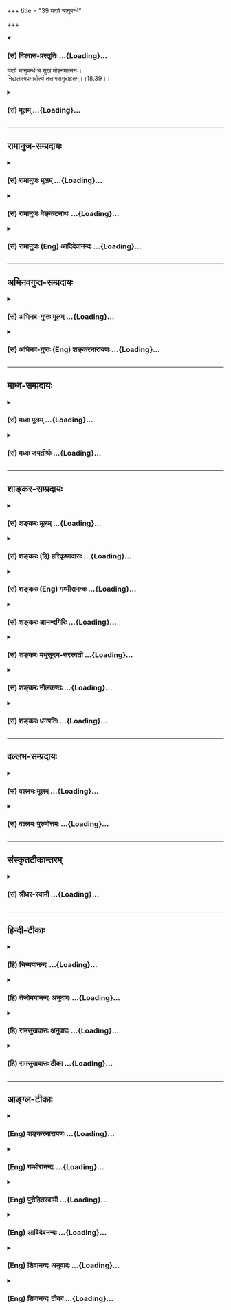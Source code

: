 +++
title = "39 यदग्रे चानुबन्धे"

+++
<div class="js_include" newlevelforh1="3" title="(सं) विश्वास-प्रस्तुतिः" unfilled url="/purANam_vaiShNavam/mahAbhAratam/06-bhIShma-parva/03-bhagavad-gItA-parva/saMskRtam/vishvAsa-prastutiH/18_moxa-saMnyAsa-yogaH/39_yadagre_chAnuband.md">
<details open><summary><h3>(सं) विश्वास-प्रस्तुतिः ...{Loading}...</h3></summary>

यदग्रे चानुबन्धे च सुखं मोहनमात्मनः।  
निद्रालस्यप्रमादोत्थं तत्तामसमुदाहृतम्।।18.39।।
</details>
</div>
<div class="js_include collapsed" newlevelforh1="3" title="(सं) मूलम्" unfilled url="/purANam_vaiShNavam/mahAbhAratam/06-bhIShma-parva/03-bhagavad-gItA-parva/saMskRtam/mUlam/18_moxa-saMnyAsa-yogaH/39_yadagre_chAnuband.md">
<details><summary><h3>(सं) मूलम् ...{Loading}...</h3></summary>

यदग्रे चानुबन्धे च सुखं मोहनमात्मनः।  
निद्रालस्यप्रमादोत्थं तत्तामसमुदाहृतम्।।18.39।।
</details>
</div>


_________________
## रामानुज-सम्प्रदायः
<div class="js_include collapsed" newlevelforh1="3" title="(सं) रामानुजः मूलम्" unfilled url="/purANam_vaiShNavam/mahAbhAratam/06-bhIShma-parva/03-bhagavad-gItA-parva/saMskRtam/rAmAnujaH/mUlam/18_moxa-saMnyAsa-yogaH/39_yadagre_chAnuband.md">
<details><summary><h3>(सं) रामानुजः मूलम् ...{Loading}...</h3></summary>

।।18.39।।**यत् सुखम् अग्रे च अनुबन्धे च** अनुभववेलायां विपाके च **आत्मनो
मोहनं** मोहहेतुः भवति मोहः अत्र,यथावस्थितवस्त्वप्रकाशः अभिप्रेतः।
**निद्रालस्यप्रमादोत्थं** निद्रालस्यप्रमादजनितम् निद्रादयो हि
अनुभववेलायाम् अपि मोहहेतवः। निद्राया मोहहेतुत्वं स्पष्टम् आलस्यम्
इन्द्रियव्यापारमान्द्यम् इन्द्रियव्यापारमान्द्ये च ज्ञानमान्द्यं भवति एव
प्रमादः कृत्यानवधानरूप इति तत्त अपि ज्ञानमान्द्यं भवति ततः च तयोः अपि
मोहहेतुत्वम् **तत्** सुखं **तामसम् उदाहृतम्** अतो मुमुक्षुणा रजस्तमसी
अभिभूय सत्त्वम् एव उपादेयम् इति उक्तं भवति।

</details>
</div>
<div class="js_include collapsed" newlevelforh1="3" title="(सं) रामानुजः वेङ्कटनाथः" unfilled url="/purANam_vaiShNavam/mahAbhAratam/06-bhIShma-parva/03-bhagavad-gItA-parva/saMskRtam/rAmAnujaH/venkaTanAthaH/18_moxa-saMnyAsa-yogaH/39_yadagre_chAnuband.md">
<details><summary><h3>(सं) रामानुजः वेङ्कटनाथः ...{Loading}...</h3></summary>

  
  
।।18.39।। अनुबध्यत इत्यनुबन्धो विपाकः; मोहनशब्दस्यात्र
भावार्थानन्वयात्करर्णार्थत्वमाह -- मोहहेतुरिति। निद्रादिजन्यसुखस्य
विपरीतज्ञानहेतुत्वाभावात्मोहोऽत्र यथावस्थितवस्त्वप्रकाश इत्युक्तम्।
राजससुखस्य विपाके मोहहेतुत्वं; तामससुखस्य तु तदानीमपीति
लोकसिद्धमित्यभिप्रायेणोक्तं विवृणोति -- निद्रादयो हीति। स्पष्टमिति -- न
युक्त्यागमसापेक्षमित्यर्थः। अलसस्य प्रवृत्त्यभावमात्रं दृश्यते; न
ज्ञानाभाव इत्यत्राऽऽह -- आलस्यमिन्द्रियव्यापारमान्द्यमिति। ततः किं
इत्यत्राऽऽह -- इन्द्रियेति। करणव्यापारतारतम्यानुगुणं हि कार्यतारतम्यम्।
ज्ञानस्य मान्द्यं चाल्पविषयत्वम्। तच्च विषयान्तरप्रकाशाभावगर्भमिति भावः।
प्रमादस्य स्वरूपेणैवापेक्षिताज्ञानरूपतामाहकृत्यानवधानरूप इति।
एवमालस्यप्रमादयोरज्ञानानुविद्धत्वं दर्शितं तद्धेतुत्वं तु कथमित्यत्राऽऽह
-- ततश्चेति। ज्ञानस्यापटुत्वं हि क्रमादत्यन्ताज्ञाने विश्राम्यतीति भावः।
निद्रायाः सुखहेतुत्वमायासविश्रमहेतुत्वादिभिः; विच्छेदकेषु रोषाच्च
लोकसिद्धम्; इन्द्रियव्यापारमान्द्यस्याप्यङ्गसङ्क्षोभादिनिवृत्तिद्वारा
अनवधानस्य तु बुद्धेरेकाग्रताकल्पनरूपप्रयासनिवृत्त्येति।
सुखाभासप्रसङ्गेनाकालनिद्रादिकं नोपादेयमित्युक्तं भवति। स्मरन्ति च --
यामद्वयं शयानस्तु ब्रह्मभूयाय कल्पते इत्यादि। आहुश्चायुर्वेदविदः --
अकालेऽतिप्रसङ्गाच्च न च निद्रा निषेविता। सुखायुषी
पराकुर्यात्कालरात्रिरिवापरा इति।
गुणकृतविभागप्रकरणतात्पर्यमनुष्ठानपर्यवसानरूपप्रयोजनेनोपसंहरति -- अत
इति।  
  

</details>
</div>
<div class="js_include collapsed" newlevelforh1="3" title="(सं) रामानुजः (Eng) आदिदेवानन्दः" unfilled url="/purANam_vaiShNavam/mahAbhAratam/06-bhIShma-parva/03-bhagavad-gItA-parva/saMskRtam/rAmAnujaH/english/AdidevAnandaH/18_moxa-saMnyAsa-yogaH/39_yadagre_chAnuband.md">
<details><summary><h3>(सं) रामानुजः (Eng) आदिदेवानन्दः ...{Loading}...</h3></summary>

18.39 Pleasure of the Tamasika type causes delusion to the self at the
beginning and the end of enjoyment. Here 'delusion' means the absence of
knowledge about things as they are. Pleasure springing from sleep, sloth
and error are the cause of it. Even at the time of experience, sleep
etc., are the cause of delusion. It is clear how sleep causes delusion.
'Sloth' is indolence in sensory operations. When sensory activities are
slow, dimness of knowledge results. 'Error' is heedlessness regarding
what ought to be done. From this also occurs the dimness of knowledge.
Thus, these two also cause delusion. Such pleasure is declared to be
Tamasika. Therefore what is meant is this: subduing Rajas and Tamas, the
Sattva alone should be allowed to develop by the aspirant for relase.

</details>
</div>


_________________
## अभिनवगुप्त-सम्प्रदायः
<div class="js_include collapsed" newlevelforh1="3" title="(सं) अभिनव-गुप्तः मूलम्" unfilled url="/purANam_vaiShNavam/mahAbhAratam/06-bhIShma-parva/03-bhagavad-gItA-parva/saMskRtam/abhinava-guptaH/mUlam/18_moxa-saMnyAsa-yogaH/39_yadagre_chAnuband.md">
<details><summary><h3>(सं) अभिनव-गुप्तः मूलम् ...{Loading}...</h3></summary>

।।18.36 -- 18.39।। सुखमित्यादि तामसमुदाहृतमित्यन्तम्। तदात्वे;
अभ्यासकाले। विषमिव; जन्मशताभ्यस्तविषयसङ्गस्य दुष्परिहारत्वात्। उक्तं च
श्रुतौ -- क्षुरस्य धारा विषमा दुरत्यया इत्यादि। आत्मप्रसादात्
बुद्धिप्रसादो जायते; अन्यस्यापेक्ष्यमाणस्याभावात्। विषयेन्द्रियाणां
परस्परसंयोगज़ं,+++(S; -- संप्रयोगजम् )+++ सुखम्; चक्षुष इव रूपसंबन्धात्।
निद्रातः आलस्येन प्रमादेन +++(S; ; N आलस्येन शठतया प्रमादेन )+++ पूर्वं
व्याख्यातेन यत् सुखं तत्तामसम्।

</details>
</div>
<div class="js_include collapsed" newlevelforh1="3" title="(सं) अभिनव-गुप्तः (Eng) शङ्करनारायणः" unfilled url="/purANam_vaiShNavam/mahAbhAratam/06-bhIShma-parva/03-bhagavad-gItA-parva/saMskRtam/abhinava-guptaH/english/shankaranArAyaNaH/18_moxa-saMnyAsa-yogaH/39_yadagre_chAnuband.md">
<details><summary><h3>(सं) अभिनव-गुप्तः (Eng) शङ्करनारायणः ...{Loading}...</h3></summary>

18.36-39 Sukham etc. upto udahrtam. At its time : at the time of its
practice (use). Like poison (1st) : Because it is extremely difficult to
give up the attachment for sense-objects cultivated during hundreds of
\[previous\] life-periods. That has been said in the revealed literature
as : '\[The path of sprituality\] is the edge of a razor, painful and
difficult to cross over etc.' The serenity of intellect (or mind)
results from serenity in the Self, as there exists nothing else to be
aspired for. The \[Rajasic\] happiness springs from the mutual contact
between the sense-objects and senses, just as in the case of the eye due
to its contact with colur. That happiness which is due to sleep,
indolence and heedlessness, explained earlier, is of the Tamas (Strand).

</details>
</div>


_________________
## माध्व-सम्प्रदायः
<div class="js_include collapsed" newlevelforh1="3" title="(सं) मध्वः मूलम्" unfilled url="/purANam_vaiShNavam/mahAbhAratam/06-bhIShma-parva/03-bhagavad-gItA-parva/saMskRtam/madhvaH/mUlam/18_moxa-saMnyAsa-yogaH/39_yadagre_chAnuband.md">
<details><summary><h3>(सं) मध्वः मूलम् ...{Loading}...</h3></summary>

।।18.39।। Sri Madhvacharya did not comment on this sloka.,

</details>
</div>
<div class="js_include collapsed" newlevelforh1="3" title="(सं) मध्वः जयतीर्थः" unfilled url="/purANam_vaiShNavam/mahAbhAratam/06-bhIShma-parva/03-bhagavad-gItA-parva/saMskRtam/madhvaH/jayatIrthaH/18_moxa-saMnyAsa-yogaH/39_yadagre_chAnuband.md">
<details><summary><h3>(सं) मध्वः जयतीर्थः ...{Loading}...</h3></summary>

।।18.39।। Sri Jayatirtha did not comment on this sloka.  
  

</details>
</div>


_________________
## शाङ्कर-सम्प्रदायः
<div class="js_include collapsed" newlevelforh1="3" title="(सं) शङ्करः मूलम्" unfilled url="/purANam_vaiShNavam/mahAbhAratam/06-bhIShma-parva/03-bhagavad-gItA-parva/saMskRtam/shankaraH/mUlam/18_moxa-saMnyAsa-yogaH/39_yadagre_chAnuband.md">
<details><summary><h3>(सं) शङ्करः मूलम् ...{Loading}...</h3></summary>

।।18.39।। --,**यत् अग्रे च अनुबन्धे च** अवसानोत्तरकाले च **सुखं मोहनं**
मोहकरम् **आत्मनः निद्रालस्यप्रमादोत्थं** निद्रा च आलस्यं च प्रमादश्च
तेभ्यः समुत्तिष्ठतीति निद्रालस्यप्रमादोत्थम्; **तत् तामसम्
उदाहृतम्**।। अथ इदानीं प्रकरणोपसंहारार्थः श्लोकः आरभ्यते --,

</details>
</div>
<div class="js_include collapsed" newlevelforh1="3" title="(सं) शङ्करः (हि) हरिकृष्णदासः" unfilled url="/purANam_vaiShNavam/mahAbhAratam/06-bhIShma-parva/03-bhagavad-gItA-parva/saMskRtam/shankaraH/hindI/harikRShNadAsaH/18_moxa-saMnyAsa-yogaH/39_yadagre_chAnuband.md">
<details><summary><h3>(सं) शङ्करः (हि) हरिकृष्णदासः ...{Loading}...</h3></summary>

।।18.39।। जो सुख आरम्भमें और परिणाममें भी अर्थात् उपभोगके पीछे भी;
आत्माको मोहित करनेवाला होता है तथा निद्रा; आलस्य और प्रमादसे उत्पन्न हुआ
है; अर्थात् जो निद्रा; आलस्य और प्रमाद इन तीनोंसे उत्पन्न होता है; वह
सुख तामस कहा गया है।

</details>
</div>
<div class="js_include collapsed" newlevelforh1="3" title="(सं) शङ्करः (Eng) गम्भीरानन्दः" unfilled url="/purANam_vaiShNavam/mahAbhAratam/06-bhIShma-parva/03-bhagavad-gItA-parva/saMskRtam/shankaraH/english/gambhIrAnandaH/18_moxa-saMnyAsa-yogaH/39_yadagre_chAnuband.md">
<details><summary><h3>(सं) शङ्करः (Eng) गम्भीरानन्दः ...{Loading}...</h3></summary>

18.39 That joy is udahrtam, said to be; tamasam, born of tamas; yat,
which; both agre, in the beginning; ca, and; anubandhe, in the seel,
after the end (of enjoyment); is mohanam, delusive; atmanah, to oneself;
and nidra-alasya-pramada-uttham, arises from sleep, laziness and
inadvertence. Therefore, now is begun a verse in order to conclude this
section \[The section showing that all things in the whole of creation
are under the influence of the three gunas.\].

</details>
</div>
<div class="js_include collapsed" newlevelforh1="3" title="(सं) शङ्करः आनन्दगिरिः" unfilled url="/purANam_vaiShNavam/mahAbhAratam/06-bhIShma-parva/03-bhagavad-gItA-parva/saMskRtam/shankaraH/AnandagiriH/18_moxa-saMnyAsa-yogaH/39_yadagre_chAnuband.md">
<details><summary><h3>(सं) शङ्करः आनन्दगिरिः ...{Loading}...</h3></summary>

।।18.39।। तामसं सुखं त्यागार्थमेवोदाहरति -- **यदग्रे चेति।**
अनुबन्धशब्दार्थमाह -- **अवसानेति।** मोहनं मोहकरम्। तदुत्पत्तिहेतुमाह --
**निद्रेति।**

</details>
</div>
<div class="js_include collapsed" newlevelforh1="3" title="(सं) शङ्करः मधुसूदन-सरस्वती" unfilled url="/purANam_vaiShNavam/mahAbhAratam/06-bhIShma-parva/03-bhagavad-gItA-parva/saMskRtam/shankaraH/madhusUdana-sarasvatI/18_moxa-saMnyAsa-yogaH/39_yadagre_chAnuband.md">
<details><summary><h3>(सं) शङ्करः मधुसूदन-सरस्वती ...{Loading}...</h3></summary>

।।18.39।। यदग्रे चेति। अग्रे प्रथमारम्भे चानुबन्धे परिणामे च
यत्सुखमात्मनो मोहकरं निद्रालस्ये प्रसिद्धे; प्रमादः
कर्तव्यार्थावधानमन्तरेण मनोराज्यमात्रं तेभ्य एवोत्तिष्ठति नतु
सात्त्विकमिव बुद्धिप्रसादजं न वा राजसमिव विषयेन्द्रियसंयोगजं
तन्निद्रालस्यप्रमादोत्थं तामसं सुखमुदाहृतम्।

</details>
</div>
<div class="js_include collapsed" newlevelforh1="3" title="(सं) शङ्करः नीलकण्ठः" unfilled url="/purANam_vaiShNavam/mahAbhAratam/06-bhIShma-parva/03-bhagavad-gItA-parva/saMskRtam/shankaraH/nIlakaNThaH/18_moxa-saMnyAsa-yogaH/39_yadagre_chAnuband.md">
<details><summary><h3>(सं) शङ्करः नीलकण्ठः ...{Loading}...</h3></summary>

।।18.39।। अग्रे आरम्भे अनुबन्धे परिणामे। मोहनं मोहकरम्। आत्मनो बुद्धेः।
यतो निद्रादिजम्।

</details>
</div>
<div class="js_include collapsed" newlevelforh1="3" title="(सं) शङ्करः धनपतिः" unfilled url="/purANam_vaiShNavam/mahAbhAratam/06-bhIShma-parva/03-bhagavad-gItA-parva/saMskRtam/shankaraH/dhanapatiH/18_moxa-saMnyAsa-yogaH/39_yadagre_chAnuband.md">
<details><summary><h3>(सं) शङ्करः धनपतिः ...{Loading}...</h3></summary>

।।18.39।। राजसं सुखमुक्त्वा तामसं तदुदाहरति। यत्सुखमग्रे च प्रथमे
क्षणेऽनुबन्धे चावसानोत्तरकाले। चाभ्यां प्रथमक्षणादुत्तरावस्थासु
अनुबन्धात्पूर्वावस्थासु चात्मनो मोहकरं निद्रालस्यप्रमादेभ्यः
समुत्तिष्ठतीति निद्रालस्यप्रमादोत्थं तत्सुखं हेयं तामसमुदाहृतम्।

</details>
</div>


_________________
## वल्लभ-सम्प्रदायः
<div class="js_include collapsed" newlevelforh1="3" title="(सं) वल्लभः मूलम्" unfilled url="/purANam_vaiShNavam/mahAbhAratam/06-bhIShma-parva/03-bhagavad-gItA-parva/saMskRtam/vallabhaH/mUlam/18_moxa-saMnyAsa-yogaH/39_yadagre_chAnuband.md">
<details><summary><h3>(सं) वल्लभः मूलम् ...{Loading}...</h3></summary>

।।18.39।। यदग्रे चानुबन्धेऽनुभवान्तकाले आत्मनो मोहनं तत्तामसं; अतो
मुमुक्षुणा सर्वथा रजस्तमसी अभिभूय सत्त्वमेवोपादेयमिति तत्त्वम्।

</details>
</div>
<div class="js_include collapsed" newlevelforh1="3" title="(सं) वल्लभः पुरुषोत्तमः" unfilled url="/purANam_vaiShNavam/mahAbhAratam/06-bhIShma-parva/03-bhagavad-gItA-parva/saMskRtam/vallabhaH/puruShottamaH/18_moxa-saMnyAsa-yogaH/39_yadagre_chAnuband.md">
<details><summary><h3>(सं) वल्लभः पुरुषोत्तमः ...{Loading}...</h3></summary>

  
  
।।18.39।। तामसमाह -- यदग्रे इति। यत् अग्रे प्रथमं च पुनः अनुबन्धे पश्चात्
परिणामदशायां च निद्रालस्यप्रमादोत्थं निद्रा इन्द्रियापटुत्वेन
सुखदुःखाभावात्मकानन्ददशात्मिका; आलस्यं क्रियाकरणेन शैथिल्येन स्थितिः;
सुखाभिमानः प्रमादः कर्त्तव्यपूजाध्ययनकर्मानवधाने
तूष्णींस्थितिरूपाज्ञानस्यानन्दभ्रमः; एतेभ्य उत्थितम्; आत्मनो जीवस्य
मोहनं मोहकारकं भगवद्विस्मरणकारकं सुखं तामसं निष्फलं समुदाहृतं
सम्यक्प्रकारेण उदाहृतम् ज्ञानिभिरिति शेषः।  
  

</details>
</div>


_________________
## संस्कृतटीकान्तरम्
<div class="js_include collapsed" newlevelforh1="3" title="(सं) श्रीधर-स्वामी" unfilled url="/purANam_vaiShNavam/mahAbhAratam/06-bhIShma-parva/03-bhagavad-gItA-parva/saMskRtam/shrIdhara-svAmI/18_moxa-saMnyAsa-yogaH/39_yadagre_chAnuband.md">
<details><summary><h3>(सं) श्रीधर-स्वामी ...{Loading}...</h3></summary>

।।18.39।। तामसं सुखमाह **-- यदिति।** अग्रे प्रथमक्षणेऽनुबन्धे च पश्चादपि
यत्सुखमात्मनो मोहकरम्। तदेवाह। निद्रा चालस्यं च प्रमादश्च
कर्तव्यार्थावधानराहित्येन मनोराज्यमेतेभ्य उत्तिष्ठति यत्सुखं
तत्तामसमुदाहृतम्।

</details>
</div>


_________________
## हिन्दी-टीकाः
<div class="js_include collapsed" newlevelforh1="3" title="(हि) चिन्मयानन्दः" unfilled url="/purANam_vaiShNavam/mahAbhAratam/06-bhIShma-parva/03-bhagavad-gItA-parva/hindI/chinmayAnandaH/18_moxa-saMnyAsa-yogaH/39_yadagre_chAnuband.md">
<details><summary><h3>(हि) चिन्मयानन्दः ...{Loading}...</h3></summary>

।।18.39।। जो सुख मनुष्य को मोहित करने वाला होता है और जो उसकी संस्कृति
को विकृति में परिवर्तित कर देता है वह तामस सुख माना गया है। मोह का अर्थ
है आत्मा और अनात्मा के भेद का अभाव। तामस सुख के स्रोत हैं; निद्रा; आलस्य
और प्रमाद। निद्रा का अर्थ सर्वविदित निद्रावस्था तो है ही; किन्तु वेदान्त
दर्शन के अनुसार स्वस्वरूप के अज्ञान की अवस्था भी निद्रा कहलाती है। इस
आत्म अज्ञान के कारण ही मनुष्य विषय भोगों में सुख की खोज करता है और उसमें
ही आसक्त हो जाता है। आलस्य क्रियाशीलता रजोगुण का धर्म है और उसके विपरीत
आलस्य तमोगुण का धर्म है। तामसी पुरुष की कर्म को टालने की प्रवृत्ति होती
है और इस प्रकार आलस्य में ही वह अपने समय को व्यतीत कर देता है। यही उसका
सुख है। ऐसा पुरुष विचार करने में भी आलसी होता है। इसलिए वह जीवन में
यथार्थ निर्णय नहीं ले पाता। प्रमाद यह सत्त्वगुण के लक्षण सजगता और विवेक
के सर्वथा विपरीत लक्षण है। प्रमादशील मनुष्य अपने हृदय के उच्च गुणों के
आह्वान की अवहेलना और उपेक्षा करके निम्न स्तर के भोगों में रमता है। फलत
वह दिन प्रतिदिन पशु के स्तर तक गिरता जाता है। निद्रा; आलस्य और प्रमाद से
प्राप्त होने वाला सुख प्रारम्भ और अन्त में मनुष्य को मोहित करने वाला
होता है और ऐसा सुख तामस माना गया है। प्रस्तुत प्रकरण का उपसंहार करते हुए
भगवान श्रीकृष्ण कहते हैं

</details>
</div>
<div class="js_include collapsed" newlevelforh1="3" title="(हि) तेजोमयानन्दः अनुवादः" unfilled url="/purANam_vaiShNavam/mahAbhAratam/06-bhIShma-parva/03-bhagavad-gItA-parva/hindI/tejomayAnandaH/anuvAdaH/18_moxa-saMnyAsa-yogaH/39_yadagre_chAnuband.md">
<details><summary><h3>(हि) तेजोमयानन्दः अनुवादः ...{Loading}...</h3></summary>

।।18.39।। जो सुख प्रारम्भ में और परिणाम (अनुबन्ध) में भी आत्मा (मनुष्य)
को मोहित करने वाला होता है, वह निद्रा, आलस्य और प्रमाद से उत्पन्न सुख
तामस कहा जाता है।।

</details>
</div>
<div class="js_include collapsed" newlevelforh1="3" title="(हि) रामसुखदासः अनुवादः" unfilled url="/purANam_vaiShNavam/mahAbhAratam/06-bhIShma-parva/03-bhagavad-gItA-parva/hindI/rAmasukhadAsaH/anuvAdaH/18_moxa-saMnyAsa-yogaH/39_yadagre_chAnuband.md">
<details><summary><h3>(हि) रामसुखदासः अनुवादः ...{Loading}...</h3></summary>

।।18.39।। निद्रा, आलस्य और प्रमादसे उत्पन्न होनेवाला जो सुख आरम्भमें और
परिणाममें अपनेको मोहित करनेवाला है, वह सुख तामस कहा गया है।

</details>
</div>
<div class="js_include collapsed" newlevelforh1="3" title="(हि) रामसुखदासः टीका" unfilled url="/purANam_vaiShNavam/mahAbhAratam/06-bhIShma-parva/03-bhagavad-gItA-parva/hindI/rAmasukhadAsaH/TIkA/18_moxa-saMnyAsa-yogaH/39_yadagre_chAnuband.md">
<details><summary><h3>(हि) रामसुखदासः टीका ...{Loading}...</h3></summary>

।।18.39।।***व्याख्या --***  **निद्रालस्यप्रमादोत्थम् --** जब राग
अत्यधिक बढ़ जाता है; तब वह तमोगुणका रूप धारण कर लेता है। इसीको मोह कहते
हैं। इस मोह(मूढता)के कारण मनुष्यको अधिक सोना अच्छा लगता है। अधिक
सोनेवाले मनुष्यको गाढ़ नींद नहीं आती। गाढ़ नींद न आनेसे तन्द्रा ज्यादा
आती है और स्वप्न भी ज्यादा आते हैं। तन्द्रा और स्वप्नमें तामस मनुष्यका
बहुत समय बरबाद हो जाता है। परन्तु तामस मनुष्यको इसीसे ही सुख मिलता है;
इसलिये इस सुखको निद्रासे उत्पन्न बताया है। जब तमोगुण अधिक बढ़ जाता है; तब
मनुष्यकी वृत्तियाँ भारी हो जाती हैं। फिर वह आलस्यमें समय बरबाद कर देता
है। आवश्यक काम सामने आनेपर वह कह देता है कि फिर कर लेंगे; अभी तो आराम कर
रहे हैं। इस प्रकार आलस्यअवस्थामें उसको सुख मालूम देता है। परन्तु निकम्मा
रहनेके कारण उसकी इन्द्रियों और अन्तःकरणमें शिथिलता आ जाती है; मनमें
संसारका फालतू चिन्तन होता रहता है और मनमें अशान्ति; शोक; विषाद; चिन्ता;
दुःख होते रहते हैं।  
  
जब इससे भी अधिक तमोगुण बढ़ जाता है; तब मनुष्य प्रमाद करने लग जाता है। वह
प्रमाद दो तरहका होता है -- अक्रिय प्रमाद और सक्रिय प्रमाद। घर; परिवार;
शरीर आदिके आवश्यक कामोंको न करना और निठल्ले बैठे रहना अक्रिय प्रमाद
**(टिप्पणी प₀ 922)** है। व्यर्थ क्रियाएँ (देखना; सुनना; सोचना आदि) करना
बीड़ी; सिगरेट; शराब; भाँग; तम्बाकू; खेलतमाशा आदि दुर्व्यसनोंमें लगना और
चोरी; डकैती; झूठ; कपट; बेईमानी; व्यभिचार; अभक्ष्यभक्षण आदि दुराचारोंमें
लगना सक्रिय प्रमाद है। प्रमादके कारण तामस पुरुषोंको निरर्थक समय बरबाद
करनेमें तथा झूठ; कपट; बेईमानी आदि करनेमें सुख मिलता है। जैसे कामधंधा
करनेवाले पैसे (मजदूरी या वेतन) तो पूरे ले लेते हैं; पर काम पूरा और ठीक
ढंगसे नहीं करते। चिकित्सकलोग रोगियोंका ठीक ढंगसे इलाज नहीं करते; जिससे
रोगीलोग बारबार आते रहें और पैसे देते रहें। दूध बेचनेवाले पैंसोंके लोभमें
दूधमें पानी मिलाकर बेचते हैं। पैसे अधिक देनेपर भी वे पानी मिलाना नहीं
छोड़ते। ऐसे पापरूप प्रमादसे उनको घोर नरकोंकी प्राप्ति होती है। जब तमोगुणी
प्रमादवृत्ति आती है; तब वह सत्त्वगुणके विवेकज्ञानको ढक देती है और जब
तमोगुणी निद्राआलस्यवृत्ति आती है; तब वह सत्त्वगुणके प्रकाशको ढक देती है।
विवेकज्ञानके ढकनेपर प्रमाद होता है तथा प्रकाशके ढकनेपर आलस्य और निद्रा
आती है। तामस पुरुषको निद्रा; आलस्य और प्रमाद -- तीनोंसे सुख मिलता है;
इसलिये तामस सुखको इन तीनोंसे उत्पन्न बताया गया है।  
  
**विशेष बात**  
  
निद्रा दो प्रकारकी होती है -- युक्तनिद्रा और अतिनिद्रा। ,(1)
**युक्तनिद्रा --** निद्रामें एक विश्राम मिलता है। विश्रामसे शरीर; मन;
बुद्धि; अन्तःकरणमें नीरोगता; स्फूर्ति; स्वच्छता; निर्मलता और ताजगी आती
है। ताजगी आनेसे साधनभजन करनेमें और सांसारिक काम करनेमें भी शक्ति मिलती
है और उत्साह रहता है। इसलिये युक्तनिद्रा दोषी नहीं है; प्रत्युत सबके
लिये आवश्यक है। भगवान्ने भी युक्तनिद्राको आवश्यक बताया है --
**युक्तस्वप्नावबोधस्य योगो भवति दुःखहा** (गीता 6। 17)। ताजगीमात्रके लिये
निद्रा साधकके लिये आवश्यक है। जिस साधकके रागपूर्वक सांसारिक संकल्प नहीं
होते; उसको नींद बहुत जल्दी आ जाती है और जो ज्यादा संकल्पशील है; उसको
नींद जल्दी नहीं आती। इससे यह सिद्ध हुआ कि संसारका जो सम्बन्ध है; वह
निद्राका सुख भी नहीं लेने देता। निद्रा आवश्यक क्यों है कारण कि निद्रामें
जो स्थिर तत्त्व है; वह साधकको साधनमें प्रवृत्त करनेमें और सांसारिक कार्य
करनेमें बल देता है; इसलिये निद्रा आवश्यक है। यद्यपि नींद तामसी है; तथापि
नींदका जो बेहोशीपना है; वह त्याज्य है और जो विश्रामपना है; वह ग्राह्य
है। परन्तु हरेक आदमी बेहोशीके बिना विश्रामपना ग्रहण नहीं कर सकता अतः
उनके लिये नींदका बेहोशीभाग भी ग्राह्य है। हाँ; जो साधना करके ऊँचे उठ गये
हैं; उनको नींदके बेहोशीभागके बिना भी जाग्रत्सुषुप्तिमें विश्राम मिल जाता
है। कारण कि जाग्रत्अवस्थामें संसारके चिन्तनका सर्वथा त्याग होकर
परमात्मतत्त्वमें स्थिति हो जाती है तो महान् विश्राम; सुख मिलता है इस
स्थितिसे भी असङ्ग होनेपर वास्तविक तत्त्वकी प्राप्ति हो जाती है। जो साधक
हैं; उनको विश्रामके लिये नहीं सोना चाहिये। उनका तो यही भाव होना चाहिये
कि पहले कामधंधा करते हुए भगवान्का भजन करते थे; अब लेटेलेटे भजन करना
है।  
  
(2) **अतिनिद्रा --** समयपर सोना और समयपर जागना युक्तनिद्रा है और अधिक
सोना अतिनिद्रा है। अतिनिद्राके आदि और अन्तमें शरीरमें आलस्य भरा रहता है।
शरीरमें भारीपन रहता है। अधिक नींद लेनेका स्वभाव होनेसे हरेक कार्यमें
नींद आती रहती है।  
  
चौदहवें अध्यायके आठवें श्लोकमें भगवान्ने पहले प्रमादको; दूसरे नम्बरमें
आलस्यको और तीसरे नम्बरमें निद्राको रखा है --
**प्रमादालस्यनिद्राभिस्तन्निबध्नाति भारत।** परन्तु यहाँ पहले निद्राको;
दूसरे नम्बरमें आलस्यको और तीसरे नम्बरमें प्रमादको रखा है --
**निद्रालस्यप्रमादोत्थम्।** इस व्यतिक्रमका कारण यह है कि वहाँ इन तीनोंके
द्वारा मनुष्यको बाँधनेका प्रसङ्ग है और यहाँ मनुष्यका पतन करनेका प्रसङ्ग
है। बाँधनेके विषयमें प्रमाद सबसे अधिक बन्धनकारक है अतः इसको सबसे पहले
रखा है। कारण कि प्रमाद निषिद्ध आचरणोंमें प्रवृत्त करता है; जिससे अधोगति
होती है। आलस्य केवल अच्छी प्रवृत्तिको रोकनेवाला होनेसे इसको दो नम्बरमें
रखा है। निद्रा आवश्यक होनेसे बन्धनकारक नहीं है; प्रत्युत अतिनिद्रा ही
बन्धनकारक है अतः इसको तीसरे नम्बरमें रखा है। यहाँ उससे उलटा क्रम रखनेका
अभिप्राय है कि सबके लिये आवश्यक होनेसे निद्रा इतना पतन करनेवाली नहीं है।
निद्रासे अधिक आलस्य पतन करता है और आलस्यसे भी अधिक प्रमाद पतन करता है।
कारण कि मनुष्य ज्यादा नींद लेगा तो वृक्ष आदि मूढ़ योनियोंकी प्राप्ति
होगी परन्तु आलस्य और प्रमाद करेगा तो कर्तव्यच्युत होकर दुराचार करनेसे
नरकमें जाना पड़ेगा **(टिप्पणी प₀ 923.1)**।**यदग्रे चानुबन्धे च सुखं
मोहनमात्मनः --** निद्रा; आलस्य और प्रमादसे उत्पन्न हुआ सुख आरम्भमें और
परिणाममें अपनेको मोहित करनेवाला है। इस सुखमें न तो आरम्भमें विवेक रहता
है और न परिणाममें विवेक रहता है अर्थात् यह सुख विवेकको जाग्रत् नहीं होने
देता। पशुपक्षी; कीटपतंग आदिमें भी विवेकशक्ति जाग्रत् न रहनेसे वे
क्रियाके आरम्भ और परिणामको सोच नहीं पाते। ऐसे ही जिस सुखके कारण मनुष्य
यह सोच ही नहीं सकता कि इस निद्रा आदिसे उत्पन्न हुए सुखका परिणाम हमारे
लिये क्या होगा उससे क्या लाभ होगा क्या हानि होगी क्या हित होगा क्या अहित
होगा उस सुखको तामस कहा गया है -- ,तत्तामसमुदाहृतम्।  
  
**विशेष बात**  
  
(1) प्रकृति और पुरुष -- दोनों अनादि हैं; और ये दो हैं इस प्रकार इनकी
पृथक्ताका विवेक भी अनादि है। यह विवेक पुरुषमें ही रहता है; प्रकृतिमें
नहीं। जब यह पुरुष इस विवेकका अनादर करके अविवेकके कारण प्रकृतिके साथ
सम्बन्ध जोड़ लेता है; तब इस सम्बन्धके कारण पुरुषमें राग पैदा हो जाता है
**(टिप्पणी प₀ 923.2)**। जब राग बहुत सूक्ष्म रहता है; तब विवेक प्रबल रहता
है। जब राग बढ़ जाता है; तब विवेक दब जाता है; मिटता नहीं। पर विवेक ठीक
तरहसे जाग्रत् हो जाय तो फिर राग टिकता नहीं अर्थात् रागका अभाव हो जाता है
और उस समय पुरुष मुक्त कहलाता है। उस रागके कारण मनुष्यकी प्रकृतिजन्य
सुखमें आसक्ति हो जाती है। उस आसक्तिके रहते हुए जब मनुष्य किसी कारणवश
सात्त्विक सुखको प्राप्त करना चाहता है; तब राजस और तामस सुखका त्याग
करनेमें उसे कठिनता मालूम देती है -- **यत्तदग्रे विषमिव।** परन्तु जब राग
मिट जाता है; तब वह सुख अमृतकी तरह हो जाता है --
**परिणामेऽमृतोऽपमम्**। रागके कारण ही रजोगुणी सुख आरम्भमें अमृतकी तरह
दीखता है। पर वह सुख परिणाममें प्राणीके लिये जहरकी तरह अनिष्टकारक अर्थात्
महान् दुःखरूप हो जाता है। प्रकृतिजन्य सुखकी आसक्ति होनेपर दुःखी
परम्पराका कोई अन्त नहीं आता। जब वही राग तमोगुणका रूप धारण कर लेता है; तब
मनुष्यकी वृत्तियाँ भारी हो जाती हैं। फिर मनुष्य नींद और आलस्यमें समय
बरबाद कर देता है तथा आवश्यक कर्तव्यसे विमुख होकर अकर्तव्यमें लग जाता है।
परन्तु तामस पुरुषको इन्हींमें सुख मालूम देता है। इसलिये यह तामस सुख आदि
और अन्तमें मोहित करनेवाला है।  
  
(2) जो प्रतिक्षण अभावमें जा रहा है; वह वास्तवमें नहीं है। पर जो नहीं को
प्रकाशित करनेवाला तथा उसका आधार है; वह वास्तवमें है तत्त्व है। उसी
तत्त्वको सच्चिदानन्द कहते हैं। निरन्तर सत्तारूपसे रहनेके कारण उसे सत्
कहते हैं; ज्ञानस्वरूप होनेके कारण उसे चित् कहते हैं और आनन्दस्वरूप
होनेके कारण उसे आनन्द कहते हैं। उस सच्चिदानन्द परमात्माका ही अंश होनेसे
यह प्राणी भी सच्चिदानन्दस्वरूप है। परन्तु जब प्राणी असत् वस्तुकी इच्छा
करता है कि अमुक वस्तु मुझे मिले; तब उस इच्छासे स्वतःस्वाभाविक आनन्द --
सुख ढक जाता है। जब असत् वस्तुकी इच्छा मिट जाती है; तब उस इच्छाके मिटते
ही वह स्वतःस्वाभाविक सुख प्रकट हो जाता है। नित्यनिरन्तर रहनेवाला जो
सुखरूप तत्त्व है; उसमें जब सात्त्विकी बुद्धि तल्लीन हो जाती है; तब
बुद्धिमें स्वच्छता; निर्मलता आ जाती है। उस स्वच्छ और निर्मल बुद्धिसे
अनुभवमें आनेवाला यह स्वाभाविक सुख ही सात्त्विक कहलाता है। बुद्धिसे भी जब
सम्बन्ध छूट जाता है; तब वास्तविक सुख रह जाता है। सात्त्विकी बुद्धिके
सम्बन्धसे ही उस सुखकी सात्त्विक संज्ञा होती है। बुद्धिसे सम्बन्ध छूटते
ही उसकी सात्त्विक संज्ञा नहीं रहती। मनमें जब किसी वस्तुको प्राप्त करनेकी
इच्छा होती है; तब वह वस्तु मनमें बस जाती है अर्थात् मन और बुद्धिका उसके
साथ सम्बन्ध हो जाता है। जब वह मनोवाञ्छित वस्तु मिल जाती है; तब वह वस्तु
मनसे,निकल जाती है अर्थात् वस्तुका मनमें जो खिंचाव था; वह निकल जाता है।
उसके निकलते ही अर्थात् वस्तुसे सम्बन्धविच्छेद होते ही वस्तुके अभावका जो
दुःख था; वह निवृत्त हो जाता है और नित्य रहनेवाले स्वतःसिद्ध सुखका
तात्कालिक अनुभव हो जाता है। वास्तवमें यह सुख वस्तुके मिलनेसे नहीं हुआ
है; प्रत्युत रागके तात्कालिक मिटनेसे हुआ है; पर राजस पुरुष भूलसे उस
सुखको वस्तुके मिलनेसे होनेवाला मान लेता है। वास्तवमें देखा जाय तो
वस्तुका संयोग बाहरसे होता है और प्रसन्नता भीतरसे होती है। भीतरसे जो
प्रसन्नता होती है; वह बाहरके संयोगसे पैदा नहीं होती; प्रत्युत भीतर
(मनमें) बसी हुई वस्तुके साथ जो सम्बन्ध था; उस वस्तुसे सम्बन्धविच्छेद
होनेपर पैदा होती है। तात्पर्य यह है कि वस्तुके मिलते ही अर्थात् बाहरसे
वस्तुका संयोग होते ही भीतरसे उस वस्तुसे सम्बन्धविच्छेद हो जाता है और
सम्बन्धविच्छेद होते ही नित्य रहनेवाले स्वाभाविक सुखका आभास हो जाता है।  
  
जब नींदमें बुद्धि तमोगुणमें लीन हो जाती है; तब बुद्धिकी स्थिरताको लेकर
वह सुख प्रकट हो जाता है। कारण कि तमोगुणके प्रभावसे नींदमें जाग्रत् और
स्वप्नके पदार्थोंकी विस्मृति हो जाती है। पदार्थोंकी स्मृति दुःखोंका कारण
है। पदार्थोंकी विस्मृति होनेसे निद्रावस्थामें पदार्थोंका वियोग हो जाता
है तो उस वियोगके कारण स्वाभाविक सुखका आभास होता है; इसीको निद्राका सुख
कहते हैं। परन्तु बुद्धिकी मलिनतासे वह स्वाभाविक सुख जैसा है; वैसा
अनुभवमें नहीं आता। तात्पर्य है कि बुद्धिके तमोगुणी होनेसे बुद्धिमें
स्वच्छता नहीं रहती और स्वच्छता न रहनेसे वह सुख स्पष्ट अनुभवमें नहीं आता।
इसलिये निद्राके सुखको तामस कहा गया है **(टिप्पणी प₀ 924)**। इन सबका
तात्पर्य यह है कि सात्त्विक मनुष्यको संसारसे विमुख होकर तत्त्वमें
बुद्धिके तल्लीन होनेसे सुख होता है राजस मनुष्यको रागके कारण अन्तःकरणमें
बसी हुई वस्तुके बाहर निकलनेसे सुख होता है और तामस मनुष्यको वस्तुओंके
लिये किये जानेवाले कर्तव्यकर्मोंकी विस्मृतिसे और निरर्थक क्रियाओंमें
लगनेसे सुख होता है। इससे यह सिद्ध हुआ कि जो नित्यनिरन्तर रहनेवाला सुखरूप
तत्त्व है; वह असत्के सम्बन्धसे आच्छादित रहता है। विवेकपूर्वक असत्से
सम्बन्धविच्छेद हो जानेपर; रागवाली वस्तुओंके मनसे निकल जानेपर और बुद्धिके
तमोगुणमें लीन हो जानेपर जो सुख होता है; वह उसी सुखका आभास है। तात्पर्य
यह हुआ कि संसारसे विवेकपूर्वक विमुख होनेपर सात्त्विक सुख; भीतरसे
वस्तुओंके निकलनेपर राजस सुख और मूढ़तासे निद्राआलस्यमें संसारको भूलनेपर
तामस सुख होता है परन्तु वास्तविक सुख तो प्रकृतिजन्य पदार्थोंसे सर्वथा
सम्बन्धविच्छेदसे ही होता है। इन सुखोंमें जो प्रियता; आकर्षण और (सुखका)
भोग है; वही पारमार्थिक उन्नतिमें बाधा देनेवाला और पतन करनेवाला है।
इसलिये पारमार्थिक उन्नति चाहनेवाले साधकोंको इन तीनों सुखोंसे
सम्बन्धविच्छेद करना अत्यन्त आवश्यक है।  
  
***सम्बन्ध --***  बीसवेंसे उन्तालीसवें श्लोकतक भगवान्ने गुणोंकी
मुख्यताको लेकर ज्ञान; कर्म आदिके तीनतीन भेद बताये। अब इनके सिवाय गुणोंको
लेकर सृष्टिकी सम्पूर्ण वस्तुओंके भी तीनतीन भेद होते हैं -- इसका लक्ष्य
कराते हुए भगवान् आगेके श्लोकमें प्रकरणका उपसंहार करते हैं।  
  

</details>
</div>


_________________
## आङ्ग्ल-टीकाः
<div class="js_include collapsed" newlevelforh1="3" title="(Eng) शङ्करनारायणः" unfilled url="/purANam_vaiShNavam/mahAbhAratam/06-bhIShma-parva/03-bhagavad-gItA-parva/english/shankaranArAyaNaH/18_moxa-saMnyAsa-yogaH/39_yadagre_chAnuband.md">
<details><summary><h3>(Eng) शङ्करनारायणः ...{Loading}...</h3></summary>

18.39. The happiness which, \[both\] at the beginning and subseently, is
of the nature of deluding the Self; and which results from sleep,
indolence and heedleness-that is stated to be of the Tamas (Strand).

</details>
</div>
<div class="js_include collapsed" newlevelforh1="3" title="(Eng) गम्भीरानन्दः" unfilled url="/purANam_vaiShNavam/mahAbhAratam/06-bhIShma-parva/03-bhagavad-gItA-parva/english/gambhIrAnandaH/18_moxa-saMnyAsa-yogaH/39_yadagre_chAnuband.md">
<details><summary><h3>(Eng) गम्भीरानन्दः ...{Loading}...</h3></summary>

18.39 That joy is said to be born of tams which, both in the beginning
and in the seel, is delusive to oneself and arises from sleep, laziness
and inadvertence.

</details>
</div>
<div class="js_include collapsed" newlevelforh1="3" title="(Eng) पुरोहितस्वामी" unfilled url="/purANam_vaiShNavam/mahAbhAratam/06-bhIShma-parva/03-bhagavad-gItA-parva/english/purohitasvAmI/18_moxa-saMnyAsa-yogaH/39_yadagre_chAnuband.md">
<details><summary><h3>(Eng) पुरोहितस्वामी ...{Loading}...</h3></summary>

18.39 While the pleasure which from first to last merely drugs the
senses, which springs from indolence, lethargy and folly - that pleasure
flows from Ignorance.

</details>
</div>
<div class="js_include collapsed" newlevelforh1="3" title="(Eng) आदिदेवनन्दः" unfilled url="/purANam_vaiShNavam/mahAbhAratam/06-bhIShma-parva/03-bhagavad-gItA-parva/english/AdidevanandaH/18_moxa-saMnyAsa-yogaH/39_yadagre_chAnuband.md">
<details><summary><h3>(Eng) आदिदेवनन्दः ...{Loading}...</h3></summary>

18.39 That pleasure which, at the beginning and at the end, deludes the
self, through sleep, sloth and error - is declared to be Tamasika.

</details>
</div>
<div class="js_include collapsed" newlevelforh1="3" title="(Eng) शिवानन्दः अनुवादः" unfilled url="/purANam_vaiShNavam/mahAbhAratam/06-bhIShma-parva/03-bhagavad-gItA-parva/english/shivAnandaH/anuvAdaH/18_moxa-saMnyAsa-yogaH/39_yadagre_chAnuband.md">
<details><summary><h3>(Eng) शिवानन्दः अनुवादः ...{Loading}...</h3></summary>

18.39 That happiness which at first as well as in the seel deludes the
self, and which arises from sleep, indolence and heedlessness that is
declared to be Tamasic.

</details>
</div>
<div class="js_include collapsed" newlevelforh1="3" title="(Eng) शिवानन्दः टीका" unfilled url="/purANam_vaiShNavam/mahAbhAratam/06-bhIShma-parva/03-bhagavad-gItA-parva/english/shivAnandaH/TIkA/18_moxa-saMnyAsa-yogaH/39_yadagre_chAnuband.md">
<details><summary><h3>(Eng) शिवानन्दः टीका ...{Loading}...</h3></summary>

18.39 यत् which; अग्रे at first; च and; अनुबन्धे in the seel; च and;
सुखम् pleasure; मोहनम् delusive; आत्मनः of the self;
निद्रालस्यप्रमादोत्थम् arising from sleep; indolence and heedlessness;
तत् that; तामसम् Tamasic; उदाहृतम् is declared.Commentary Anubandhe In
the conseence after the termination. The pleasure that is begotten by
evil habits like drinking liors and eating worthless things is delusive
of the self. The man becomes oblivious of the path he ought to tread.
Such pleasure is verily of the nature of darkness.

</details>
</div>
